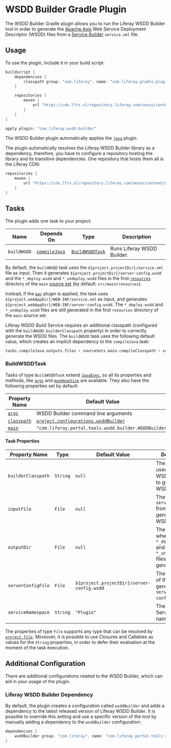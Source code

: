# WSDD Builder Gradle Plugin

The WSDD Builder Gradle plugin allows you to run the Liferay WSDD Builder tool
in order to generate the [Apache Axis](http://axis.apache.org/axis/) Web Service
Deployment Descriptor (WSDD) files from a [Service Builder](https://dev.liferay.com/develop/tutorials/-/knowledge_base/7-0/what-is-service-builder)
`service.xml` file.

## Usage

To use the plugin, include it in your build script:

```gradle
buildscript {
	dependencies {
		classpath group: "com.liferay", name: "com.liferay.gradle.plugins.wsdd.builder", version: "1.0.8"
	}

	repositories {
		maven {
			url "https://cdn.lfrs.sl/repository.liferay.com/nexus/content/groups/public"
		}
	}
}

apply plugin: "com.liferay.wsdd.builder"
```

The WSDD Builder plugin automatically applies the [`java`](https://docs.gradle.org/current/userguide/java_plugin.html)
plugin.

The plugin automatically resolves the Liferay WSDD Builder library as a
dependency, therefore, you have to configure a repository hosting the library
and its transitive dependencies. One repository that hosts them all is the
Liferay CDN:

```gradle
repositories {
	maven {
		url "https://cdn.lfrs.sl/repository.liferay.com/nexus/content/groups/public"
	}
}
```

## Tasks

The plugin adds one task to your project:

Name | Depends On | Type | Description
---- | ---------- | ---- | -----------
`buildWSDD` | [`compileJava`](https://docs.gradle.org/current/userguide/java_plugin.html#sec:compile) | [`BuildWSDDTask`](#buildwsddtask) | Runs Liferay WSDD Builder.

By default, the `buildWSDD` task uses the `${project.projectDir}/service.xml`
file as input. Then it generates `${project.projectDir}/server-config.wsdd` and
the `*_deploy.wsdd` and `*_undeploy.wsdd` files in the first [`resources`](https://docs.gradle.org/current/dsl/org.gradle.api.tasks.SourceSet.html#org.gradle.api.tasks.SourceSet:resources)
directory of the `main` [source set](https://docs.gradle.org/current/userguide/java_plugin.html#N1503E)
(by default: `src/main/resources`).

Instead, if the [`war`](https://docs.gradle.org/current/userguide/war_plugin.html)
plugin is applied, the task uses `${project.webAppDir}/WEB-INF/service.xml` as
input, and generates `${project.webAppDir}/WEB-INF/server-config.wsdd`. The
`*_deploy.wsdd` and `*_undeploy.wsdd` files are still generated in the first
`resources` directory of the `main` source set.

Liferay WSDD Build Service requires an additional classpath (configured with the
`buildWSDD.builderClasspath` property) in order to correctly generate the WSDD
files. The `buildWSDD` task uses the following default value, which creates an
implicit dependency to the `compileJava` task:

```gradle
tasks.compileJava.outputs.files + sourceSets.main.compileClasspath + sourceSets.main.runtimeClasspath
```

### BuildWSDDTask

Tasks of type `BuildWSDDTask` extend [`JavaExec`](https://docs.gradle.org/current/dsl/org.gradle.api.tasks.JavaExec.html),
so all its properties and methods, like [`args`](https://docs.gradle.org/current/dsl/org.gradle.api.tasks.JavaExec.html#org.gradle.api.tasks.JavaExec:args(java.lang.Iterable))
and [`maxHeapSize`](https://docs.gradle.org/current/dsl/org.gradle.api.tasks.JavaExec.html#org.gradle.api.tasks.JavaExec:maxHeapSize)
are available. They also have the following properties set by default:

Property Name | Default Value
------------- | -------------
[`args`](https://docs.gradle.org/current/dsl/org.gradle.api.tasks.JavaExec.html#org.gradle.api.tasks.JavaExec:args) | WSDD Builder command line arguments
[`classpath`](https://docs.gradle.org/current/dsl/org.gradle.api.tasks.JavaExec.html#org.gradle.api.tasks.JavaExec:classpath) | [`project.configurations.wsddBuilder`](#liferay-wsdd-builder-dependency)
[`main`](https://docs.gradle.org/current/dsl/org.gradle.api.tasks.JavaExec.html#org.gradle.api.tasks.JavaExec:main) | `"com.liferay.portal.tools.wsdd.builder.WSDDBuilder"`

#### Task Properties

Property Name | Type | Default Value | Description
------------- | ---- | ------------- | -----------
`builderClasspath` | `String` | `null` | The classpath used by Liferay WSDD Builder to generate the WSDD files.
`inputFile` | `File` | `null` | The `service.xml` from which to generate the WSDD files.
`outputDir` | `File` | `null` | The directory where the `*_deploy.wsdd` and `*_undeploy.wsdd` files should be generated.
`serverConfigFile` | `File` | `${project.projectDir}/server-config.wsdd` | The destination of the generated `server-config.wsdd` file.
`serviceNamespace` | `String` | `"Plugin"` | The WSDD Service namespace.

The properties of type `File` supports any type that can be resolved by [`project.file`](https://docs.gradle.org/current/dsl/org.gradle.api.Project.html#org.gradle.api.Project:file(java.lang.Object)).
Moreover, it is possible to use Closures and Callables as values for the
`String` properties, in order to defer their evaluation at the moment of the
task execution.

## Additional Configuration

There are additional configurations related to the WSDD Builder, which can aid
in your usage of the plugin.

### Liferay WSDD Builder Dependency

By default, the plugin creates a configuration called `wsddBuilder` and adds
a dependency to the latest released version of Liferay WSDD Builder. It is
possible to override this setting and use a specific version of the tool by
manually adding a dependency to the `wsddBuilder` configuration:

```gradle
dependencies {
	wsddBuilder group: "com.liferay", name: "com.liferay.portal.tools.wsdd.builder", version: "1.0.4"
}
```